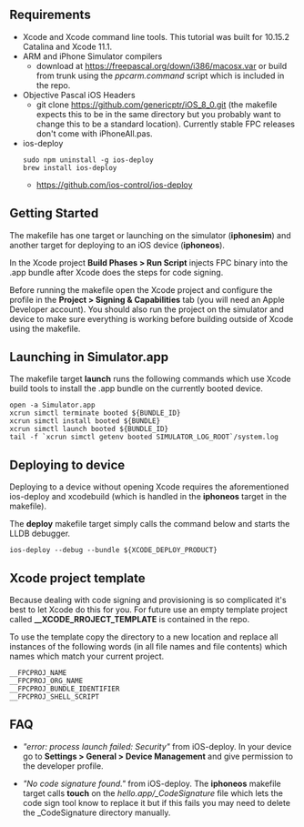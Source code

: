 ## Requirements

- Xcode and Xcode command line tools. This tutorial was built for 10.15.2 Catalina and Xcode 11.1.
- ARM and iPhone Simulator compilers
  - download at https://freepascal.org/down/i386/macosx.var or build from trunk using the *ppcarm.command* script which is included in the repo.
- Objective Pascal iOS Headers
  - git clone https://github.com/genericptr/iOS_8_0.git (the makefile expects this to be in the same directory but you probably want to change this to be a standard location). Currently stable FPC releases don't come with iPhoneAll.pas.
- ios-deploy
  ```
  sudo npm uninstall -g ios-deploy  
  brew install ios-deploy
  ```
  - https://github.com/ios-control/ios-deploy
  
## Getting Started

The makefile has one target or launching on the simulator (**iphonesim**) and another target for deploying to an iOS device (**iphoneos**).

In the Xcode project **Build Phases > Run Script** injects FPC binary into the .app bundle after Xcode does the steps for code signing. 

Before running the makefile open the Xcode project and configure the profile in the **Project > Signing & Capabilities** tab (you will need an Apple Developer account). You should also run the project on the simulator and device to make sure everything is working before building outside of Xcode using the makefile.

## Launching in Simulator.app

The makefile target **launch** runs the following commands which use Xcode build tools to install the .app bundle on the currently booted device. 

	open -a Simulator.app
	xcrun simctl terminate booted ${BUNDLE_ID}
	xcrun simctl install booted ${BUNDLE}
	xcrun simctl launch booted ${BUNDLE_ID}
	tail -f `xcrun simctl getenv booted SIMULATOR_LOG_ROOT`/system.log

## Deploying to device

Deploying to a device without opening Xcode requires the aforementioned ios-deploy and xcodebuild (which is handled in the **iphoneos** target in the makefile).

The **deploy** makefile target simply calls the command below and starts the LLDB debugger.

	ios-deploy --debug --bundle ${XCODE_DEPLOY_PRODUCT}

## Xcode project template

Because dealing with code signing and provisioning is so complicated it's best to let Xcode do this for you. For future use an empty template project called **__XCODE_RROJECT_TEMPLATE** is contained in the repo. 

To use the template copy the directory to a new location and replace all instances of the following words (in all file names and file contents) which names which match your current project.

	__FPCPROJ_NAME
	__FPCPROJ_ORG_NAME
	__FPCPROJ_BUNDLE_IDENTIFIER
	__FPCPROJ_SHELL_SCRIPT

## FAQ

- *"error: process launch failed: Security"* from iOS-deploy. In your device go to **Settings > General > Device Management** and give permission to the developer profile.

- *"No code signature found."* from iOS-deploy. The **iphoneos** makefile target calls **touch** on the *hello.app/_CodeSignature* file which lets the code sign tool know to replace it but if this fails you may need to delete the _CodeSignature directory manually.
